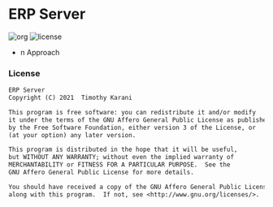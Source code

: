 # ERP Server
![org](https://img.shields.io/badge/org-c3n7-9cf) ![license](https://img.shields.io/badge/license-%09AGPL--3.0--or--later-blue)  
- n Approach

### License 

```txt
ERP Server
Copyright (C) 2021  Timothy Karani

This program is free software: you can redistribute it and/or modify
it under the terms of the GNU Affero General Public License as published
by the Free Software Foundation, either version 3 of the License, or
(at your option) any later version.

This program is distributed in the hope that it will be useful,
but WITHOUT ANY WARRANTY; without even the implied warranty of
MERCHANTABILITY or FITNESS FOR A PARTICULAR PURPOSE.  See the
GNU Affero General Public License for more details.

You should have received a copy of the GNU Affero General Public License
along with this program.  If not, see <http://www.gnu.org/licenses/>.
```

